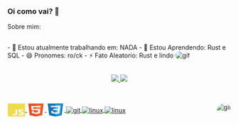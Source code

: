 ### Oi como vai? 👋

Sobre mim:

##
<div>
- 🔭 Estou atualmente trabalhando em: NADA
- 🌱 Estou Aprendendo: Rust e SQL 
- 😄 Pronomes: ro/ck 
- ⚡ Fato Aleatorio: Rust e lindo
  
  
  <img align="rigth" alt="gif" height="150" style="border-radius:50px;" src="https://external-content.duckduckgo.com/iu/?u=https%3A%2F%2Fi.pinimg.com%2Foriginals%2Fcb%2F03%2F3a%2Fcb033a9043b4e57fb8fbcf3f692922f3.gif&f=1&nofb=1">
</div>

##

<div align="center" >
  
  <a href="https://github.com/gustavo138">
  <img height="180em" src="https://github-readme-stats.vercel.app/api?username=gustavo138&show_icons=true&theme=dark&include_all_commits=true&count_private=true"/>
  <img height="180em" src="https://github-readme-stats.vercel.app/api/top-langs/?username=gustavo138&layout=compact&langs_count=7&theme=dark"/>
  </div>
  
 ## 
 
<div style="display: inline_block"><br>
  <img align="center" alt="Js" height="30" width="40" src="https://raw.githubusercontent.com/devicons/devicon/master/icons/javascript/javascript-plain.svg">
  <img align="center" alt="HTML" height="30" width="40" src="https://raw.githubusercontent.com/devicons/devicon/master/icons/html5/html5-original.svg">
  <img align="center" alt="CSS" height="30" width="40" src="https://raw.githubusercontent.com/devicons/devicon/master/icons/css3/css3-original.svg">
  <img align="center" alt="git" height="30" width="40"  src="https://cdn.jsdelivr.net/gh/devicons/devicon/icons/git/git-original.svg">
  <img align="center" alt="linux" height="30" width="40"  src="https://cdn.jsdelivr.net/gh/devicons/devicon/icons/linux/linux-original.svg" >
  <img align="center" alt="linux" height="30" width="40" src="https://cdn.jsdelivr.net/gh/devicons/devicon/icons/rust/rust-plain.svg">

  
  <img align="right" alt="gif" height="150" style="border-radius:50px;" src="https://external-content.duckduckgo.com/iu/?u=https%3A%2F%2Fgifimage.net%2Fwp-content%2Fuploads%2F2017%2F10%2Fdisappointed-anime-gif-13.gif&f=1&nofb=1">
</div>

 ##
